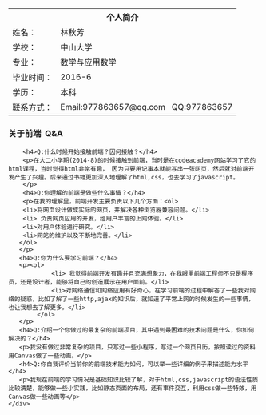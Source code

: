 
<table border-collapse="collapse" id="information">
<th colspan="2">个人简介</th>
<tr><td>姓名：</td><td>林秋芳</td></tr>
<tr><td>学校：</td><td>中山大学</td></tr>
<tr><td>专业：</td><td>数学与应用数学</td></tr>
<tr><td>毕业时间：</td><td>2016-6</td></tr>
<tr><td>学历：</td><td>本科</td></tr>
<tr><td>联系方式：</td><td>Email:977863657@qq.com &nbsp; QQ:977863657</td></tr>
</table>
<div id="question">
	<h3>关于前端 &nbsp;Q&A </h3>
	
		<h4>Q:什么时候开始接触前端？因何接触？</h4>
		<p>在大二小学期(2014-8)的时候接触到前端，当时是在codeacademy网站学习了它的html课程，当时觉得html非常有趣， 因为只要用记事本就能写出一张网页，然后就对前端开发产生了兴趣。后来通过书籍更加深入地理解了html,css，也去学习了javascript。           
        </p>
        <h4>Q:你理解的前端是做些什么事情？</h4>
        <p>在我的理解里，前端开发主要负责以下几个方面：<ol>
  		<li>将网页设计做成实际的网页，并解决各种浏览器兼容问题。</li>
 		<li> 负责网页应用的开发，给用户丰富的上网体验。</li>
 		<li>对用户体验进行研究。</li>
  		<li>网站的维护以及不断地完善。</li>
       </ol>
       </p>
       <h4>Q:你为什么要学习前端？</h4>
       <p><ol>
				<li> 我觉得前端开发有趣并且充满想象力，在我眼里前端工程师不只是程序员，还是设计者，能够将自己的创造展示在用户面前。</li>
				<li>对网络通信和网络应用有好奇心，在学习前端的过程中解答了一些我对网络的疑惑，比如了解了一些http,ajax的知识后，就知道了平常上网的时候发生的一些事情，也让我想去了解更多。</li>
			</ol>
       </p>
       <h4>Q:介绍一个你做过的最复杂的前端项目，其中遇到最困难的技术问题是什么，你如何解决的？</h4>
       <p>我没有做过非常复杂的项目，只写过一些小程序，写过一个网页日历，按照读过的资料用Canvas做了一些动画。</p>
       <h4>Q:你自我评价当前你的前端技术能力如何，可以举一些详细的例子来描述能力水平</h4>
       <p>我现在前端的学习情况是基础知识比较了解，对于html,css,javascript的语法性质比较清楚，能够做一些小实践，比如静态页面的布局，还有事件交互，利用css做一些特效，用Canvas做一些动画等</p>
	</div>

